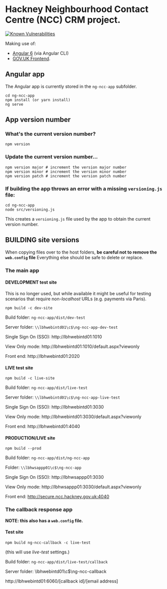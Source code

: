 # Hackney Neighbourhood Contact Centre (NCC) CRM project.

[![Known Vulnerabilities](https://snyk.io/test/github/LBHackney-IT/NCC/badge.svg?targetFile=ng-ncc-app%2Fpackage.json)](https://snyk.io/test/github/LBHackney-IT/NCC?targetFile=ng-ncc-app%2Fpackage.json)

Making use of:

- [Angular 6](https://angular.io) (via Angular CLI)
- [GOV.UK Frontend](https://github.com/alphagov/govuk-frontend).

## Angular app
The Angular app is currently stored in the `ng-ncc-app` subfolder.

```
cd ng-ncc-app
npm install (or yarn install)
ng serve
```

## App version number

### What's the current version number?
```
npm version
```

### Update the current version number...
```
npm version major # increment the version major number
npm version minor # increment the version minor number
npm version patch # increment the version patch number
```

### If building the app throws an error with a missing `versioning.js` file:
```
cd ng-ncc-app
node src/versioning.js
```
This creates a `versioning.js` file used by the app to obtain the current version number.

## BUILDING site versions
When copying files over to the host folders, **be careful not to remove the `web.config` file** Everything else should be safe to delete or replace.

### The main app

#### DEVELOPMENT test site

This is no longer used, but while available it might be useful for testing scenarios that require non-*localhost* URLs (e.g. payments via Paris).

```
npm build -c dev-site
```

Build folder: `ng-ncc-app/dist/dev-test`

Server folder: `\\lbhwebintd01\c$\ng-ncc-app-dev-test`

Single Sign On (SSO): http://lbhwebintd01:1010

View Only mode: http://lbhwebintd01:1010/default.aspx?viewonly

Front end: http://lbhwebintd01:2020

#### LIVE test site

```
npm build -c live-site
```

Build folder: `ng-ncc-app/dist/live-test`

Server folder: `\\lbhwebintd01\c$\ng-ncc-app-live-test`

Single Sign On (SSO): http://lbhwebintd01:3030

View Only mode: http://lbhwebintd01:3030/default.aspx?viewonly

Front end: http://lbhwebintd01:4040

#### PRODUCTION/LIVE site

```
npm build --prod
```

Build folder: `ng-ncc-app/dist/ng-ncc-app`

Folder: `\\lbhwsappp01\c$\ng-ncc-app`

Single Sign On (SSO): http://lbhwsappp01:3030

View Only mode: http://lbhwsappp01:3030/default.aspx?viewonly

Front end: http://secure.ncc.hackney.gov.uk:4040

### The callback response app

**NOTE: this also has a `web.config` file.**

#### Test site

```
npm build ng-ncc-callback -c live-test
```
(this will use *live-test* settings.)

Build folder: `ng-ncc-app/dist/live-test/callback`

Server folder: \\lbhwebintd01\c$\ng-ncc-callback

http://lbhwebintd01:6060/[callback id]/[email address]
